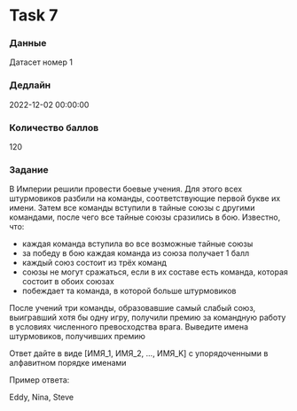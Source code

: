 # Task 7

### Данные 
Датасет номер 1

### Дедлайн 
2022-12-02 00:00:00

### Количество баллов

120

### Задание 

В Империи решили провести боевые учения. Для этого всех штурмовиков разбили на команды, соответствующие первой букве их имени. Затем все команды вступили в тайные союзы с другими командами, после чего все тайные союзы сразились в бою. Известно, что:
* каждая команда вступила во все возможные тайные союзы
* за победу в бою каждая команда из союза получает 1 балл
* каждый союз состоит из трёх команд
* союзы не могут сражаться, если в их составе есть команда, которая состоит в обоих союзах
* побеждает та команда, в которой больше штурмовиков

После учений три команды, образовавшие самый слабый союз, выигравший хотя бы одну игру, получили премию за командную работу в условиях численного превосходства врага. Выведите имена штурмовиков, получивших премию

Ответ дайте в виде [ИМЯ_1, ИМЯ_2, ..., ИМЯ_K] с упорядоченными в алфавитном порядке именами

Пример ответа:

Eddy, Nina, Steve
